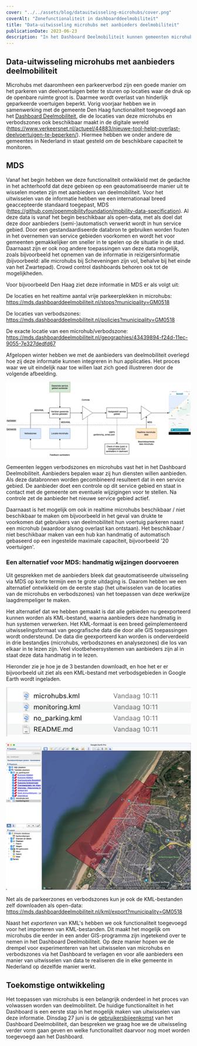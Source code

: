 ```yaml
---
cover: "../../assets/blog/datauitwisseling-microhubs/cover.png"
coverAlt: "Zonefunctionaliteit in dashboarddeelmobiliteit"
title: "Data-uitwisseling microhubs met aanbieders deelmobiliteit"
publicationDate: 2023-06-23
description: "In het Dashboard Deelmobiliteit kunnen gemeenten microhubs en verbodsgebieden intekenen. Die worden handmatig of geautomiseerd uitgewisseld met alle aanbieders van deelmobiliteit. Hoe werkt deze datauitwisseling precies?"
---
```


## Data-uitwisseling microhubs met aanbieders deelmobiliteit

Microhubs met daaromheen een parkeerverbod zijn een goede manier om het parkeren van deelvoertuigen beter te sturen op locaties waar de druk op de openbare ruimte groot is. Daarmee wordt overlast van hinderlijk geparkeerde voertuigen beperkt. Vorig voorjaar hebben we in samenwerking met de gemeente Den Haag functionaliteit toegevoegd aan het [Dashboard Deelmobiliteit](https://dashboarddeelmobiliteit.nl/), die de locaties van deze microhubs en verbodszones ook beschikbaar maakt in de digitale wereld (https://www.verkeersnet.nl/actueel/44883/nieuwe-tool-helpt-overlast-deelvoertuigen-te-beperken/). Hiermee hebben we onder andere de gemeentes in Nederland in staat gesteld om de beschikbare capaciteit te monitoren.

## MDS

Vanaf het begin hebben we deze functionaliteit ontwikkeld met de gedachte in het achterhoofd dat deze gebieen op een geautomatiseerde manier uit te wisselen moeten zijn met aanbieders van deelmobiliteit. Voor het uitwisselen van de informatie hebben we een internationaal breed geaccepteerde standaard toegepast, MDS (https://github.com/openmobilityfoundation/mobility-data-specification). Al deze data is vanaf het begin beschikbaar als open-data, met als doel dat deze door aanbieders (semi-)automatisch verwerkt wordt in hun service gebied. Door een gestandaardiseerde databron te gebruiken worden fouten in het overnemen van service gebieden voorkomen en wordt het voor gemeenten gemakkelijker om sneller in te spelen op de situatie in de stad. Daarnaast zijn er ook nog andere toepassingen van deze data mogelijk, zoals bijvoorbeeld het opnemen van de informatie in reizigersinformatie (bijvoorbeeld: alle microhubs bij Scheveningen zijn vol, behalve bij het einde van het Zwartepad). Crowd control dashboards behoren ook tot de mogelijkheden.

Voor bijvoorbeeld Den Haag ziet deze informatie in MDS er als volgt uit:

De locaties en het realtime aantal vrije parkeerplekken in microhubs:
https://mds.dashboarddeelmobiliteit.nl/stops?municipality=GM0518

De locaties van verbodszones:
https://mds.dashboarddeelmobiliteit.nl/policies?municipality=GM0518

De exacte locatie van een microhub/verbodszone:
https://mds.dashboarddeelmobiliteit.nl/geographies/43439894-f24d-11ec-9055-7e327dedfd67

Afgelopen winter hebben we met de aanbieders van deelmobiliteit overlegd hoe zij deze informatie kunnen integreren in hun applicaties. Het proces waar we uit eindelijk naar toe willen laat zich goed illustreren door de volgende afbeelding.

![Data-uitwisseling](../../assets/blog/datauitwisseling-microhubs/uitwisseling_microhubs.png)

Gemeenten leggen verbodszones en microhubs vast het in het Dashboard Deelmobiliteit. Aanbieders bepalen waar zij hun diensten willen aanbieden. Als deze databronnen worden gecombineerd resulteert dat in een service gebied. De aanbieder doet een controle op dit service gebied en staat in contact met de gemeente om eventuele wijzigingen voor te stellen. Na controle zet de aanbieder het nieuwe service gebied actief.

Daarnaast is het mogelijk om ook in realtime microhubs beschikbaar / niet beschikbaar te maken om bijvoorbeeld in het geval van drukte te voorkomen dat gebruikers van deelmobiliteit hun voertuig parkeren naast een microhub (waardoor alsnog overlast kan ontstaan). Het beschikbaar / niet beschikbaar maken van een hub kan handmatig of automatisch gebaseerd op een ingestelde maximale capaciteit, bijvoorbeeld '20 voertuigen'.

### Een alternatief voor MDS: handmatig wijzingen doorvoeren

Uit gesprekken met de aanbieders bleek dat geautomatiseerde uitwisseling via MDS op korte termijn een te grote uitdaging is. Daarom hebben we een alternatief ontwikkeld om de eerste stap (het uitwisselen van de locaties van de microhubs en verbodszones) van het toepassen van deze werkwijze laagdrempeliger te maken.

Het alternatief dat we hebben gemaakt is dat alle gebieden nu geexporteerd kunnen worden als KML-bestand, waarna aanbieders deze handmatig in hun systemen verwerken. Het KML-formaat is een breed geïmplementeerd uitwisselingsformaat van geografische data die door alle GIS toepassingen wordt ondersteund. De data die geexporteerd kan worden is onderverdeeld in drie bestandjes (microhubs, verbodszones en analysezones) die los van elkaar in te lezen zijn. Veel vlootbeheersystemen van aanbieders zijn al in staat deze data handmatig in te lezen.

Hieronder zie je hoe je de 3 bestanden downloadt, en hoe het er er bijvoorbeeld uit ziet als een KML-bestand met verbodsgebieden in Google Earth wordt ingeladen.

![Bestanden in KML](../../assets/blog/datauitwisseling-microhubs/kml_bestanden.png)

![KML bestanden in Google Earth](../../assets/blog/datauitwisseling-microhubs/kml_google_earth.jpg)

Net als de parkeerzones en verbodszones kun je ook de KML-bestanden zelf downloaden als open-data:
https://mds.dashboarddeelmobiliteit.nl/kml/export?municipality=GM0518

Naast het _exporteren_ van KML's hebben we ook functionaliteit toegevoegd voor het importeren van KML-bestanden. Dit maakt het mogelijk om microhubs die eerder in een ander GIS-programma zijn ingetekend over te nemen in het Dashboard Deelmobiliteit. Op deze manier hopen we de drempel voor experimenteren van het uitwisselen van microhubs en verbodszones via het Dashboard te verlagen en voor alle aanbieders een manier van uitwisselen van data te realiseren die in elke gemeente in Nederland op dezelfde manier werkt.

## Toekomstige ontwikkeling

Het toepassen van microhubs is een belangrijk onderdeel in het proces van volwassen worden van deelmobiliteit. De huidige functionaliteit in het Dashboard is een eerste stap in het mogelijk maken van uitwisselen van deze informatie. Dinsdag 27 juni is de [gebruikersbijeenkomst](https://fietsberaad.nl/Bijeenkomsten/2023/Gebruikersbijeenkomst-Dashboard-Deelmobiliteit) van het Dashboard Deelmobiliteit, dan bespreken we graag hoe we de uitwisseling verder vorm gaan geven en welke functionaliteit daarvoor nog moet worden toegevoegd aan het Dashboard. 
